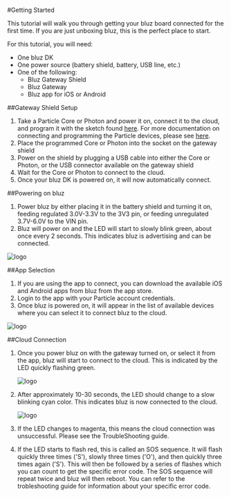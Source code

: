 #Getting Started

This tutorial will walk you through getting your bluz board connected for the first time. If you are just unboxing bluz, this is the perfect place to start.

For this tutorial, you will need:

- One bluz DK
- One power source (battery shield, battery, USB line, etc.)
- One of the following:
    - Bluz Gateway Shield
    - Bluz Gateway
    - Bluz app for iOS or Android

##Gateway Shield Setup

1. Take a Particle Core or Photon and power it on, connect it to the cloud, and program it with the sketch found [here](https://github.com/bluzDK/bluz-beta/tree/master/gateway/photon-sketch-0.1.0). For more documentation on connecting and programming the Particle devices, please see [here](https://docs.particle.io/guide/getting-started/start/photon/).
2. Place the programmed Core or Photon into the socket on the gateway shield
3. Power on the shield by plugging a USB cable into either the Core or Photon, or the USB connector available on the gateway shield
4. Wait for the Core or Photon to connect to the cloud.
5. Once your bluz DK is powered on, it will now automatically connect.

##Powering on bluz

1. Power bluz by either placing it in the battery shield and turning it on, feeding regulated 3.0V-3.3V to the 3V3 pin, or feeding unregulated 3.7V-6.0V to the VIN pin.
2. Bluz will power on and the LED will start to slowly blink green, about once every 2 seconds. This indicates bluz is advertising and can be connected.

![logo](/img/bluz_advertising.gif)


##App Selection
1. If you are using the app to connect, you can download the available iOS and Android apps from bluz from the app store.
2. Login to the app with your Particle account credentials.
3. Once bluz is powered on, it will appear in the list of available devices where you can select it to connect bluz to the cloud.

![logo](/img/app_screenshot.png)

##Cloud Connection
1. Once you power bluz on with the gateway turned on, or select it from the app, bluz will start to connect to the cloud. This is indicated by the LED quickly flashing green.

    ![logo](/img/bluz_connecting.gif)


2. After approximately 10-30 seconds, the LED should change to a slow blinking cyan color. This indicates bluz is now connected to the cloud.

    ![logo](/img/bluz_connected.gif)


3. If the LED changes to magenta, this means the cloud connection was unsuccessful. Please see the TroubleShooting guide.
4. If the LED starts to flash red, this is called an SOS sequence. It will flash quickly three times ('S'), slowly three times ('O'), and then quickly three times again ('S'). This will then be followed by a series of flashes which you can count to get the specific error code. The SOS sequence will repeat twice and bluz will then reboot. You can refer to the trobleshooting guide for information about your specific error code.



